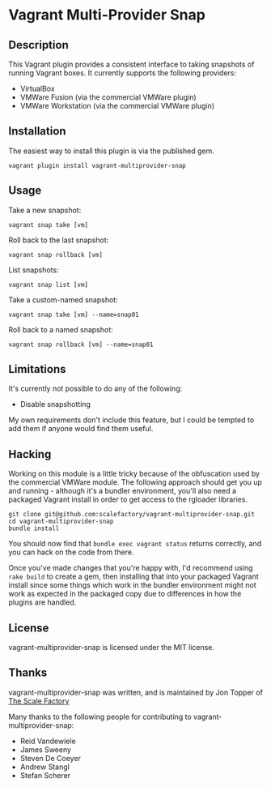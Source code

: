 Vagrant Multi-Provider Snap
==========================

Description
-----------

This Vagrant plugin provides a consistent interface to taking snapshots of
running Vagrant boxes.  It currently supports the following providers:

 * VirtualBox
 * VMWare Fusion (via the commercial VMWare plugin)
 * VMWare Workstation (via the commercial VMWare plugin)


Installation
------------

The easiest way to install this plugin is via the published gem.

```
vagrant plugin install vagrant-multiprovider-snap
```


Usage
-----

Take a new snapshot:

    vagrant snap take [vm]

Roll back to the last snapshot:

    vagrant snap rollback [vm]

List snapshots:

    vagrant snap list [vm]

Take a custom-named snapshot:

    vagrant snap take [vm] --name=snap01

Roll back to a named snapshot:

    vagrant snap rollback [vm] --name=snap01

Limitations
-----------

It's currently not possible to do any of the following:

 * Disable snapshotting

My own requirements don't include this feature, but I could be tempted to
add them if anyone would find them useful.


Hacking
-------

Working on this module is a little tricky because of the obfuscation used by
the commercial VMWare module.  The following approach should get you up and
running - although it's a bundler environment, you'll also need a packaged
Vagrant install in order to get access to the rgloader libraries.

```
git clone git@github.com:scalefactory/vagrant-multiprovider-snap.git
cd vagrant-multiprovider-snap
bundle install
```

You should now find that ```bundle exec vagrant status``` returns correctly,
and you can hack on the code from there.

Once you've made changes that you're happy with, I'd recommend using
```rake build``` to create a gem, then installing that into your packaged
Vagrant install since some things which work in the bundler environment might
not work as expected in the packaged copy due to differences in how the plugins
are handled.

License
-------
vagrant-multiprovider-snap is licensed under the MIT license.


Thanks
------

vagrant-multiprovider-snap was written, and is maintained by Jon Topper of [The Scale Factory](http://www.scalefactory.com/)

Many thanks to the following people for contributing to vagrant-multiprovider-snap:

 - Reid Vandewiele
 - James Sweeny
 - Steven De Coeyer
 - Andrew Stangl
 - Stefan Scherer

